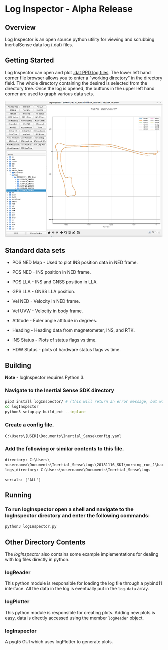 # Log Inspector - Alpha Release

## Overview
Log Inspector is an open source python utility for viewing and scrubbing InertialSense data log (.dat) files.

## Getting Started
Log Inspector can open and plot [.dat PPD log files](../../logging-plotting/data_logging/#logging-ppd-in-evaltool). The lower left hand corner file browser allows you to enter a "working directory" in the directory field. The whole directory containing the desired is selected from the directory tree.
Once the log is opened, the buttons in the upper left hand corner are used to graph various data sets.


![NED Map](../images/NEDMap.png "NED Map")

## Standard data sets

* POS NED Map - Used to plot INS position data in NED frame.

* POS NED - INS position in NED frame.

* POS LLA - INS and GNSS position in LLA.

* GPS LLA - GNSS LLA position.

* Vel NED - Velocity in NED frame.

* Vel UVW - Velocity in body frame.

* Attitude - Euler angle attitude in degrees.

* Heading - Heading data from magnetometer, INS, and RTK.

* INS Status - Plots of status flags vs time.

* HDW Status - plots of hardware status flags vs time.

## Building

**Note** - logInspector requires Python 3.

### Navigate to the Inertial Sense SDK directory

``` bash
pip3 install logInspector/ # (this will return an error message, but will install all the dependencies you need)
cd logInspector
python3 setup.py build_ext --inplace
```

### Create a config file.

```
C:\Users\[USER]\Documents\Inertial_Sense\config.yaml
```

### Add the following or similar contents to this file.

```
directory: C:\Users\<username>\Documents\Inertial_Sense\Logs\20181116_SKI\morning_run_1\back\20181116_175352
logs_directory: C:\Users\<username>\Documents\Inertial_Sense\Logs

serials: ["ALL"]
```

## Running

### To run logInspector open a shell and navigate to the logInspector directory and enter the following commands:
``` bash
python3 logInspector.py
```

## Other Directory Contents
The *logInspector* also contains some example implementations for dealing with log files directly in python.

### logReader
This python module is responsible for loading the log file through a pybind11 interface.   All the data in the log is eventually put in the `log.data` array.

### logPlotter
This python module is responsible for creating plots.  Adding new plots is easy, data is directly accessed using the member `logReader` object.

### logInspector
A pyqt5 GUI which uses logPlotter to generate plots.

